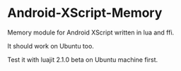 # Android-XScript-Memory
Memory module for Android XScript written in lua and ffi.

It should work on Ubuntu too.

Test it with luajit 2.1.0 beta on Ubuntu machine first.
